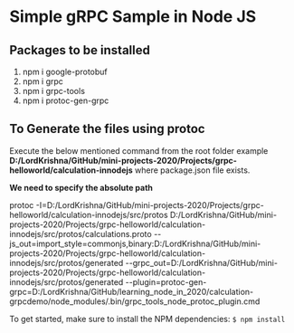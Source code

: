 # Simple gRPC Sample in Node JS

## Packages to be installed

1. npm i google-protobuf
2. npm i grpc
3. npm i grpc-tools
4. npm i protoc-gen-grpc

## To Generate the files using protoc

Execute the below mentioned command from the root folder example **D:/LordKrishna/GitHub/mini-projects-2020/Projects/grpc-helloworld/calculation-innodejs** where package.json file exists.

**We need to specify the absolute path**

protoc -I=D:/LordKrishna/GitHub/mini-projects-2020/Projects/grpc-helloworld/calculation-innodejs/src/protos D:/LordKrishna/GitHub/mini-projects-2020/Projects/grpc-helloworld/calculation-innodejs/src/protos/calculations.proto --js_out=import_style=commonjs,binary:D:/LordKrishna/GitHub/mini-projects-2020/Projects/grpc-helloworld/calculation-innodejs/src/protos/generated --grpc_out=D:/LordKrishna/GitHub/mini-projects-2020/Projects/grpc-helloworld/calculation-innodejs/src/protos/generated --plugin=protoc-gen-grpc=D:/LordKrishna/GitHub/learning_node_in_2020/calculation-grpcdemo/node_modules/.bin/grpc_tools_node_protoc_plugin.cmd

To get started, make sure to install the NPM dependencies:
`$ npm install`


